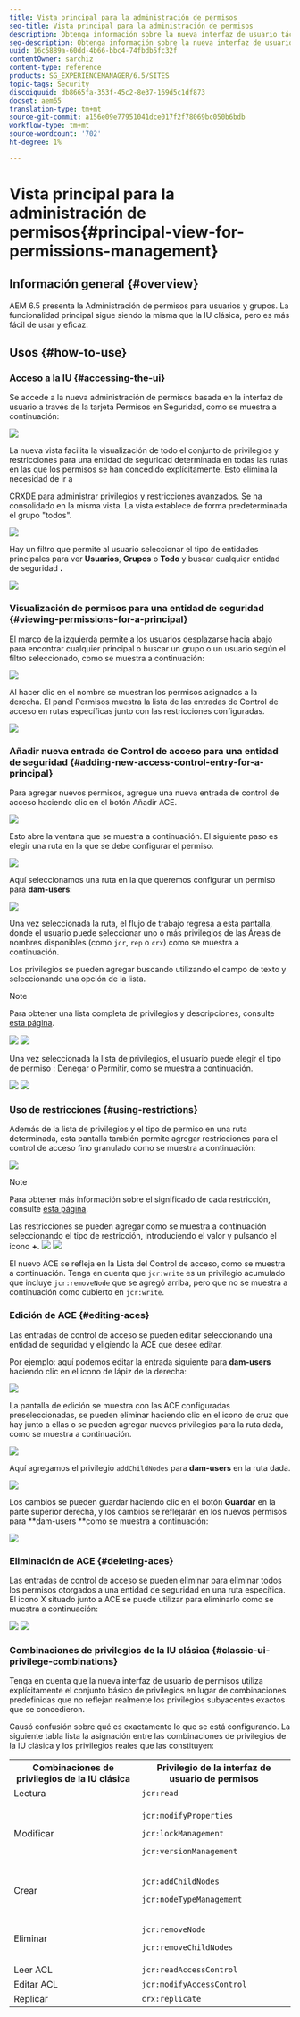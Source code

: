 ```yaml
---
title: Vista principal para la administración de permisos
seo-title: Vista principal para la administración de permisos
description: Obtenga información sobre la nueva interfaz de usuario táctil que facilita la administración de permisos.
seo-description: Obtenga información sobre la nueva interfaz de usuario táctil que facilita la administración de permisos.
uuid: 16c5889a-60dd-4b66-bbc4-74fbdb5fc32f
contentOwner: sarchiz
content-type: reference
products: SG_EXPERIENCEMANAGER/6.5/SITES
topic-tags: Security
discoiquuid: db8665fa-353f-45c2-8e37-169d5c1df873
docset: aem65
translation-type: tm+mt
source-git-commit: a156e09e77951041dce017f2f78069bc050b6bdb
workflow-type: tm+mt
source-wordcount: '702'
ht-degree: 1%

---
```



# Vista principal para la administración de permisos{#principal-view-for-permissions-management}

## Información general {#overview}

AEM 6.5 presenta la Administración de permisos para usuarios y grupos. La funcionalidad principal sigue siendo la misma que la IU clásica, pero es más fácil de usar y eficaz.

## Usos {#how-to-use}

### Acceso a la IU {#accessing-the-ui}

Se accede a la nueva administración de permisos basada en la interfaz de usuario a través de la tarjeta Permisos en Seguridad, como se muestra a continuación:

![](assets/screen_shot_2019-03-17at63333pm.png)

La nueva vista facilita la visualización de todo el conjunto de privilegios y restricciones para una entidad de seguridad determinada en todas las rutas en las que los permisos se han concedido explícitamente. Esto elimina la necesidad de ir a

CRXDE para administrar privilegios y restricciones avanzados. Se ha consolidado en la misma vista. La vista establece de forma predeterminada el grupo &quot;todos&quot;.

![](assets/unu-1.png)

Hay un filtro que permite al usuario seleccionar el tipo de entidades principales para ver **Usuarios**, **Grupos** o **Todo** y buscar cualquier entidad de seguridad **.**

![](assets/image2019-3-20_23-52-51.png)

### Visualización de permisos para una entidad de seguridad {#viewing-permissions-for-a-principal}

El marco de la izquierda permite a los usuarios desplazarse hacia abajo para encontrar cualquier principal o buscar un grupo o un usuario según el filtro seleccionado, como se muestra a continuación:

![](assets/doi-1.png)

Al hacer clic en el nombre se muestran los permisos asignados a la derecha. El panel Permisos muestra la lista de las entradas de Control de acceso en rutas específicas junto con las restricciones configuradas.

![](assets/trei-1.png)

### Añadir nueva entrada de Control de acceso para una entidad de seguridad {#adding-new-access-control-entry-for-a-principal}

Para agregar nuevos permisos, agregue una nueva entrada de control de acceso haciendo clic en el botón Añadir ACE.

![](assets/patru.png)

Esto abre la ventana que se muestra a continuación. El siguiente paso es elegir una ruta en la que se debe configurar el permiso.

![](assets/cinci-1.png)

Aquí seleccionamos una ruta en la que queremos configurar un permiso para **dam-users**:

![](assets/sase-1.png)

Una vez seleccionada la ruta, el flujo de trabajo regresa a esta pantalla, donde el usuario puede seleccionar uno o más privilegios de las Áreas de nombres disponibles (como `jcr`, `rep` o `crx`) como se muestra a continuación.

Los privilegios se pueden agregar buscando utilizando el campo de texto y seleccionando una opción de la lista.

>[!NOTE]
>
>Para obtener una lista completa de privilegios y descripciones, consulte [esta página](/help/sites-administering/user-group-ac-admin.md#access-right-management).

![](assets/image2019-3-21_0-5-47.png) ![](assets/image2019-3-21_0-6-53.png)

Una vez seleccionada la lista de privilegios, el usuario puede elegir el tipo de permiso : Denegar o Permitir, como se muestra a continuación.

![](assets/screen_shot_2019-03-17at63938pm.png) ![](assets/screen_shot_2019-03-17at63947pm.png)

### Uso de restricciones {#using-restrictions}

Además de la lista de privilegios y el tipo de permiso en una ruta determinada, esta pantalla también permite agregar restricciones para el control de acceso fino granulado como se muestra a continuación:

![](assets/image2019-3-21_1-4-14.png)

>[!NOTE]
>
>Para obtener más información sobre el significado de cada restricción, consulte [esta página](/help/sites-administering/user-group-ac-admin.md#restrictions).

Las restricciones se pueden agregar como se muestra a continuación seleccionando el tipo de restricción, introduciendo el valor y pulsando el icono **+**. ![](assets/sapte-1.png) ![](assets/opt-1.png)

El nuevo ACE se refleja en la Lista del Control de acceso, como se muestra a continuación. Tenga en cuenta que `jcr:write` es un privilegio acumulado que incluye `jcr:removeNode` que se agregó arriba, pero que no se muestra a continuación como cubierto en `jcr:write`.

### Edición de ACE {#editing-aces}

Las entradas de control de acceso se pueden editar seleccionando una entidad de seguridad y eligiendo la ACE que desee editar.

Por ejemplo: aquí podemos editar la entrada siguiente para **dam-users** haciendo clic en el icono de lápiz de la derecha:

![](assets/image2019-3-21_0-35-39.png)

La pantalla de edición se muestra con las ACE configuradas preseleccionadas, se pueden eliminar haciendo clic en el icono de cruz que hay junto a ellas o se pueden agregar nuevos privilegios para la ruta dada, como se muestra a continuación.

![](assets/noua-1.png)

Aquí agregamos el privilegio `addChildNodes` para **dam-users** en la ruta dada.

![](assets/image2019-3-21_0-45-35.png)

Los cambios se pueden guardar haciendo clic en el botón **Guardar** en la parte superior derecha, y los cambios se reflejarán en los nuevos permisos para **dam-users **como se muestra a continuación:

![](assets/zece-1.png)

### Eliminación de ACE {#deleting-aces}

Las entradas de control de acceso se pueden eliminar para eliminar todos los permisos otorgados a una entidad de seguridad en una ruta específica. El icono X situado junto a ACE se puede utilizar para eliminarlo como se muestra a continuación:

![](assets/image2019-3-21_0-53-19.png) ![](assets/unspe.png)

### Combinaciones de privilegios de la IU clásica {#classic-ui-privilege-combinations}

Tenga en cuenta que la nueva interfaz de usuario de permisos utiliza explícitamente el conjunto básico de privilegios en lugar de combinaciones predefinidas que no reflejan realmente los privilegios subyacentes exactos que se concedieron.

Causó confusión sobre qué es exactamente lo que se está configurando. La siguiente tabla lista la asignación entre las combinaciones de privilegios de la IU clásica y los privilegios reales que las constituyen:

<table>
 <tbody>
  <tr>
   <th>Combinaciones de privilegios de la IU clásica</th>
   <th>Privilegio de la interfaz de usuario de permisos</th>
  </tr>
  <tr>
   <td>Lectura</td>
   <td><code>jcr:read</code></td>
  </tr>
  <tr>
   <td>Modificar</td>
   <td><p><code>jcr:modifyProperties</code></p> <p><code>jcr:lockManagement</code></p> <p><code>jcr:versionManagement</code></p> </td>
  </tr>
  <tr>
   <td>Crear</td>
   <td><p><code>jcr:addChildNodes</code></p> <p><code>jcr:nodeTypeManagement</code></p> </td>
  </tr>
  <tr>
   <td>Eliminar</td>
   <td><p><code>jcr:removeNode</code></p> <p><code>jcr:removeChildNodes</code></p> </td>
  </tr>
  <tr>
   <td>Leer ACL</td>
   <td><code>jcr:readAccessControl</code></td>
  </tr>
  <tr>
   <td>Editar ACL</td>
   <td><code>jcr:modifyAccessControl</code></td>
  </tr>
  <tr>
   <td>Replicar</td>
   <td><code>crx:replicate</code></td>
  </tr>
 </tbody>
</table>

